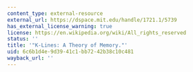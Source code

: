```yaml
---
content_type: external-resource
external_url: https://dspace.mit.edu/handle/1721.1/5739
has_external_license_warning: true
license: https://en.wikipedia.org/wiki/All_rights_reserved
status: ''
title: '"K-Lines: A Theory of Memory."'
uid: 6c6b1d4e-9d39-41c1-bb72-42b38c10c481
wayback_url: ''
---
```


